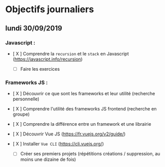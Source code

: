 # Objectifs journaliers

## lundi 30/09/2019

### Javascript :

  * [ X ] Comprendre la `recursion` et le `stack` en Javascript (https://javascript.info/recursion)
    * [ ] Faire les exercices
  


### Frameworks JS : 

  * [ X ] Découvrir ce que sont les frameworks et leur utilité (recherche personnelle)

  * [ X ] Comprendre l'utilité des frameworks JS frontend (recherche en groupe)

  * [ X ] Comprendre la différence entre un framework et une librairie

  * [ X ] Découvrir Vue JS (https://fr.vuejs.org/v2/guide/)

  * [ X ] Installer `Vue CLI` (https://cli.vuejs.org/)
    * [  ] Créer ses premiers projets (répétitions créations / suppression, au moins une dizaine de fois)
